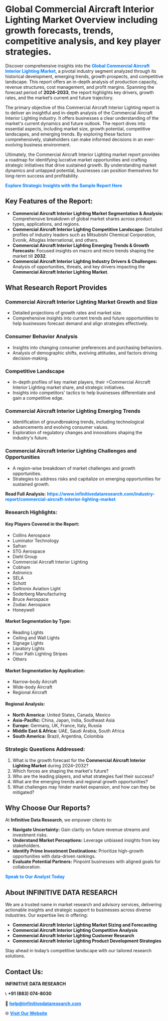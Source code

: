 <h1>Global Commercial Aircraft Interior Lighting Market Overview including growth forecasts, trends, competitive analysis, and key player strategies.</h1>
<p>
Discover comprehensive insights into the 
<a href="https://www.infinitivedataresearch.com/industry-report/commercial-aircraft-interior-lighting-market" rel="dofollow" style="color: #007BFF; text-decoration: none;"><strong>Global Commercial Aircraft Interior Lighting Market</strong></a>, a pivotal industry segment analyzed through its historical development, emerging trends, growth prospects, and competitive landscape. This report offers an in-depth analysis of production capacity, revenue structures, cost management, and profit margins. Spanning the forecast period of <strong>2024–2033</strong>, the report highlights key drivers, growth rates, and the market’s current and future trajectory.
</p>
<p>
The primary objective of this Commercial Aircraft Interior Lighting report is to deliver an insightful and in-depth analysis of the Commercial Aircraft Interior Lighting industry. It offers businesses a clear understanding of the market's current dynamics and future outlook. The report dives into essential aspects, including market size, growth potential, competitive landscapes, and emerging trends. By exploring these factors comprehensively, stakeholders can make informed decisions in an ever-evolving business environment.
</p>
<p>
Ultimately, the Commercial Aircraft Interior Lighting market report provides a roadmap for identifying lucrative market opportunities and crafting strategic initiatives that drive sustained growth. By understanding market dynamics and untapped potential, businesses can position themselves for long-term success and profitability.
</p>
<p>
<a href="https://www.infinitivedataresearch.com/request-sample/reportId=107010" style="color: #007BFF; text-decoration: none;"><strong>Explore Strategic Insights with the Sample Report Here</strong></a>
</p>

<h2>Key Features of the Report:</h2>
<ul>
<li><strong>Commercial Aircraft Interior Lighting Market Segmentation & Analysis:</strong> Comprehensive breakdown of global market shares across product types, applications, and regions.</li>
<li><strong>Commercial Aircraft Interior Lighting Competitive Landscape:</strong> Detailed profiles of industry leaders such as Mitsubishi Chemical Corporation, Evonik, Altuglas International, and others.</li>
<li><strong>Commercial Aircraft Interior Lighting Emerging Trends & Growth Forecasts:</strong> Focused insights on macro and micro trends shaping the market till <strong>2032</strong>.</li>
<li><strong>Commercial Aircraft Interior Lighting Industry Drivers & Challenges:</strong> Analysis of opportunities, threats, and key drivers impacting the <strong>Commercial Aircraft Interior Lighting Market</strong>.</li>
</ul>

<h2>What Research Report Provides</h2>
<h3>Commercial Aircraft Interior Lighting Market Growth and Size</h3>
<ul>
<li>Detailed projections of growth rates and market size.</li>
<li>Comprehensive insights into current trends and future opportunities to help businesses forecast demand and align strategies effectively.</li>
</ul>

<h3>Consumer Behavior Analysis</h3>
<ul>
<li>Insights into changing consumer preferences and purchasing behaviors.</li>
<li>Analysis of demographic shifts, evolving attitudes, and factors driving decision-making.</li>
</ul>

<h3>Competitive Landscape</h3>
<ul>
<li>In-depth profiles of key market players, their >Commercial Aircraft Interior Lighting market share, and strategic initiatives.</li>
<li>Insights into competitors' tactics to help businesses differentiate and gain a competitive edge.</li>
</ul>

<h3>Commercial Aircraft Interior Lighting Emerging Trends</h3>
<ul>
<li>Identification of groundbreaking trends, including technological advancements and evolving consumer values.</li>
<li>Exploration of regulatory changes and innovations shaping the industry's future.</li>
</ul>

<h3>Commercial Aircraft Interior Lighting Challenges and Opportunities</h3>
<ul>
<li>A region-wise breakdown of market challenges and growth opportunities.</li>
<li>Strategies to address risks and capitalize on emerging opportunities for sustained growth.</li>
</ul>
<p><strong>Read Full Analysis:</strong> <a href="https://www.infinitivedataresearch.com/industry-report/commercial-aircraft-interior-lighting-market" rel="dofollow" style="color: #007BFF; text-decoration: none;"><strong>https://www.infinitivedataresearch.com/industry-report/commercial-aircraft-interior-lighting-market</strong></a></p>
<h3>Research Highlights:</h3>
<h4>Key Players Covered in the Report:</h4>
<ul><li>Collins Aerospace</li><li>Luminator Technology</li><li>Safran</li><li>STG Aerospace</li><li>Diehl Group</li><li>Commercial Aircraft Interior Lighting</li><li>Cobham</li><li>Astronics</li><li>SELA</li><li>Schott</li><li>Geltronix Aviation Light</li><li>Soderberg Manufacturing</li><li>Bruce Aerospace</li><li>Zodiac Aerospace</li><li>Honeywell</li></ul>
<h4>Market Segmentation by Type:</h4>
<ul><li>Reading Lights</li><li>Ceiling and Wall Lights</li><li>Signage Lights</li><li>Lavatory Lights</li><li>Floor Path Lighting Stripes</li><li>Others</li></ul>
<h4>Market Segmentation by Application:</h4>
<ul><li>Narrow-body Aircraft</li><li>Wide-body Aircraft</li><li>Regional Aircraft</li></ul>

<h4>Regional Analysis:</h4>
<ul>
<li><strong>North America:</strong> United States, Canada, Mexico</li>
<li><strong>Asia-Pacific:</strong> China, Japan, India, Southeast Asia</li>
<li><strong>Europe:</strong> Germany, UK, France, Italy, Russia</li>
<li><strong>Middle East & Africa:</strong> UAE, Saudi Arabia, South Africa</li>
<li><strong>South America:</strong> Brazil, Argentina, Colombia</li>
</ul>

<h3>Strategic Questions Addressed:</h3>
<ol>
<li>What is the growth forecast for the <strong>Commercial Aircraft Interior Lighting Market</strong> during 2024–2032?</li>
<li>Which forces are shaping the market's future?</li>
<li>Who are the leading players, and what strategies fuel their success?</li>
<li>What are the emerging trends and regional growth opportunities?</li>
<li>What challenges may hinder market expansion, and how can they be mitigated?</li>
</ol>

<h2>Why Choose Our Reports?</h2>
<p>At <strong>Infinitive Data Research</strong>, we empower clients to:</p>
<ul>
<li><strong>Navigate Uncertainty:</strong> Gain clarity on future revenue streams and investment risks.</li>
<li><strong>Understand Market Perceptions:</strong> Leverage unbiased insights from key stakeholders.</li>
<li><strong>Identify Prime Investment Destinations:</strong> Prioritize high-growth opportunities with data-driven rankings.</li>
<li><strong>Evaluate Potential Partners:</strong> Pinpoint businesses with aligned goals for collaboration.</li>
</ul>
<p><a href="https://www.infinitivedataresearch.com/industry-report/commercial-aircraft-interior-lighting-market" rel="dofollow" style="color: #007BFF; text-decoration: none;"><strong>Speak to Our Analyst Today</strong></a></p>

<h2>About INFINITIVE DATA RESEARCH</h2>
<p>We are a trusted name in market research and advisory services, delivering actionable insights and strategic support to businesses across diverse industries. Our expertise lies in offering:</p>
<ul>
<li><strong>Commercial Aircraft Interior Lighting Market Sizing and Forecasting</strong></li>
<li><strong>Commercial Aircraft Interior Lighting Competitive Analysis</strong></li>
<li><strong>Commercial Aircraft Interior Lighting Customer Research</strong></li>
<li><strong>Commercial Aircraft Interior Lighting Product Development Strategies</strong></li>
</ul>
<p>Stay ahead in today’s competitive landscape with our tailored research solutions.</p>

<h2>Contact Us:</h2>
<p><strong>INFINITIVE DATA RESEARCH</strong></p>
<p>📞 <strong>+91 (883) 074-8030</strong></p>
<p>📧 <strong><a href="mailto:help@infinitivedataresearch.com" style="color: #007BFF;">help@infinitivedataresearch.com</a></strong></p>
<p>🌐 <strong><a href="https://www.infinitivedataresearch.com" rel="dofollow" style="color: #007BFF;">Visit Our Website</a></strong></p>